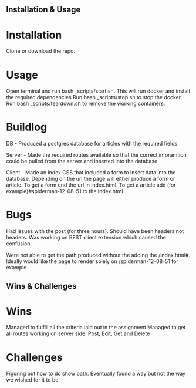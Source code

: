 ## Installation & Usage
# Installation
Clone or download the repo.

# Usage
Open terminal and run bash _scripts/start.sh. This will run docker and install the required dependencies
Run bash _scripts/stop.sh to stop the docker.
Run bash _scripts/teardown.sh to remove the working containers.

# Buildlog

DB - Produced a postgres database for articles with the required fields

Server - Made the required routes available so that the correct inforamtion could be pulled from the server and inserted into the database

Client - Made an index CSS that included a form to insert data into the database. Depending on the url the page will either produce a form or article. To get a form end the url in index.html. To get a article add (for example)#spiderman-12-08-51 to the index.html.

# Bugs

Had issues with the post (for three hours). Should have been headers not headers. Was working on REST client extension which caused the confusion.

Were not able to get the path produced without the adding the /index.html#. Ideally would like the page to render solely on /spiderman-12-08-51 for example.

## Wins & Challenges
# Wins
Managed to fulfill all the criteria laid out in the assignment
Managed to get all routes working on server side. Post, Edit, Get and Delete

# Challenges
Figuring out how to do show path. Eventually found a way but not the way we wished for it to be.